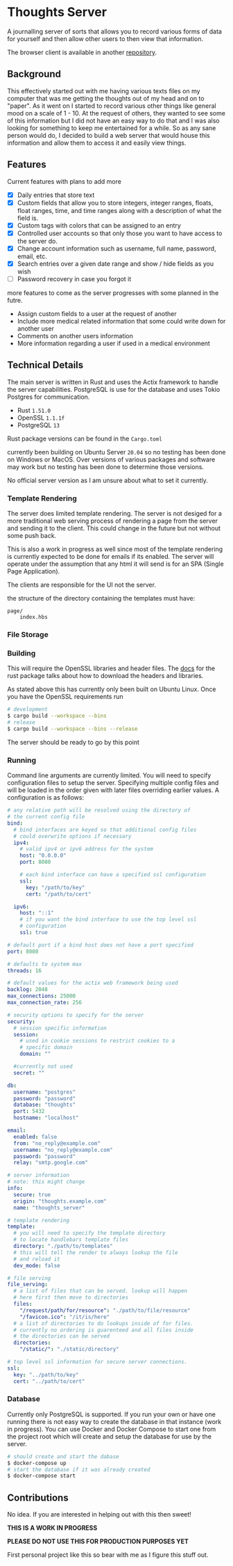 # Thoughts Server

A journalling server of sorts that allows you to record various forms of data for yourself and then allow other users to then view that information.

The browser client is available in another [repository](https://github.com/DAC098/thoughts_server_browser_client).

## Background

This effectively started out with me having various texts files on my computer that was me getting the thoughts out of my head and on to "paper". As it went on I started to record various other things like general mood on a scale of 1 - 10. At the request of others, they wanted to see some of this information but I did not have an easy way to do that and I was also looking for something to keep me entertained for a while. So as any sane person would do, I decided to build a web server that would house this information and allow them to access it and easily view things.

## Features

Current features with plans to add more

 - [x] Daily entries that store text
 - [x] Custom fields that allow you to store integers, integer ranges, floats, float ranges, time, and time ranges along with a description of what the field is.
 - [x] Custom tags with colors that can be assigned to an entry
 - [x] Controlled user accounts so that only those you want to have access to the server do.
 - [x] Change account information such as username, full name, password, email, etc.
 - [x] Search entries over a given date range and show / hide fields as you wish
 - [ ] Password recovery in case you forgot it

more features to come as the server progresses with some planned in the futre.

 - Assign custom fields to a user at the request of another
 - Include more medical related information that some could write down for another user
 - Comments on another users information
 - More information regarding a user if used in a medical environment

## Technical Details

The main server is written in Rust and uses the Actix framework to handle the server capabilities. PostgreSQL is use for the database and uses Tokio Postgres for communication.

 - Rust `1.51.0`
 - OpenSSL `1.1.1f`
 - PostgreSQL `13`

Rust package versions can be found in the `Cargo.toml`

currently been building on Ubuntu Server `20.04` so no testing has been done on Windows or MacOS. Over versions of various packages and software may work but no testing has been done to determine those versions.

No official server version as I am unsure about what to set it currently.

### Template Rendering

The server does limited template rendering. The server is not desiged for a more traditional web serving process of rendering a page from the server and sending it to the client. This could change in the future but not without some push back.

This is also a work in progress as well since most of the template rendering is currently expected to be done for emails if its enabled. The server will operate under the assumption that any html it will send is for an SPA (Single Page Application).

The clients are responsible for the UI not the server.

the structure of the directory containing the templates must have:

```
page/
    index.hbs
```

### File Storage



### Building

This will require the OpenSSL libraries and header files. The [docs](https://docs.rs/openssl/0.10.34/openssl/) for the rust package talks about how to download the headers and libraries.

As stated above this has currently only been built on Ubuntu Linux. Once you have the OpenSSL requirements run
```bash
# development
$ cargo build --workspace --bins
# release
$ cargo build --workspace --bins --release
```

The server should be ready to go by this point

### Running

Command line arguments are currently limited. You will need to specify configuration files to setup the server. Specifying multiple config files and will be loaded in the order given with later files overriding earlier values. A configuration is as follows:

```yaml
# any relative path will be resolved using the directory of
# the current config file
bind:
  # bind interfaces are keyed so that additional config files
  # could overwrite options if necessary
  ipv4:
    # valid ipv4 or ipv6 address for the system
    host: "0.0.0.0"
    port: 8080

    # each bind interface can have a specified ssl configuration
    ssl:
      key: "/path/to/key"
      cert: "/path/to/cert"

  ipv6:
    host: "::1"
    # if you want the bind interface to use the top level ssl
    # configuration
    ssl: true

# default port if a bind host does not have a port specified
port: 8080

# defaults to system max
threads: 16

# default values for the actix web framework being used
backlog: 2048
max_connections: 25000
max_connection_rate: 256

# security options to specify for the server
security:
  # session specific information
  session:
    # used in cookie sessions to restrict cookies to a
    # specific domain
    domain: ""

  #currently not used
  secret: ""

db:
  username: "postgres"
  password: "password"
  database: "thoughts"
  port: 5432
  hostname: "localhost"

email:
  enabled: false
  from: "no_reply@example.com"
  username: "no_reply@example.com"
  password: "password"
  relay: "smtp.google.com"

# server information
# note: this might change
info:
  secure: true
  origin: "thoughts.example.com"
  name: "thoughts_server"

# template rendering
template:
  # you will need to specify the template directory
  # to locate handlebars template files
  directory: "./path/to/templates"
  # this will tell the render to always lookup the file
  # and reload it
  dev_mode: false

# file serving
file_serving:
  # a list of files that can be served. lookup will happen
  # here first then move to directories
  files:
    "/request/path/for/resource": "./path/to/file/resource"
    "/favicon.ico": "/it/is/here"
  # a list of directories to do lookups inside of for files.
  # currently no ordering is guarenteed and all files inside
  # the directories can be served
  directories:
    "/static/": "./static/directory"

# top level ssl information for secure server connections.
ssl:
  key: "../path/to/key"
  cert: "../path/to/cert"
```

### Database

Currently only PostgreSQL is supported. If you run your own or have one running there is not easy way to create the database in that instance (work in progress). You can use Docker and Docker Compose to start one from the project root which will create and setup the database for use by the server.

```bash
# should create and start the dabase
$ docker-compose up
# start the database if it was already created
$ docker-compose start
```

## Contributions

No idea. If you are interested in helping out with this then sweet!

**THIS IS A WORK IN PROGRESS**

**PLEASE DO NOT USE THIS FOR PRODUCTION PURPOSES YET**

First personal project like this so bear with me as I figure this stuff out.